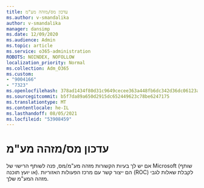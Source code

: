 ```yaml
---
title: עדכון מס/מזהה מע"מ
ms.author: v-smandalika
author: v-smandalika
manager: dansimp
ms.date: 12/09/2020
ms.audience: Admin
ms.topic: article
ms.service: o365-administration
ROBOTS: NOINDEX, NOFOLLOW
localization_priority: Normal
ms.collection: Adm_O365
ms.custom:
- "9004166"
- "7323"
ms.openlocfilehash: 378ad1434f80d31c9649cecee363a448fb6dc342d36dc06123a59bacfd9d73f0
ms.sourcegitcommit: b5f7da89a650d2915dc652449623c78be6247175
ms.translationtype: MT
ms.contentlocale: he-IL
ms.lasthandoff: 08/05/2021
ms.locfileid: "53908459"
---
```

# <a name="update-taxvat-id"></a>עדכון מס/מזהה מע"מ

אם יש לך בעיות הקשורות מזהה מע"מ/מס, פנה לשותף הרישוי של Microsoft (שותף או יועץ תוכנה). הם ייצור קשר עם מרכז הפעולות האזוריות (ROC) לקבלת שאלות לגבי מזהה המע"מ שלך. 